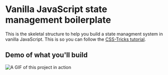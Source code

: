 # Vanilla JavaScript state management boilerplate

This is the skeletal structure to help you build a state managment system in vanilla JavaScript. This is so you can follow the [CSS-Tricks tutorial](https://css-tricks.com/build-a-state-management-system-with-vanilla-javascript).

## Demo of what you'll build

![A GIF of this project in action](https://user-images.githubusercontent.com/8672583/43128781-c58702e4-8f2a-11e8-9326-cf422a5885bd.gif)
